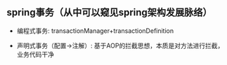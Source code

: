 spring事务（从中可以窥见spring架构发展脉络）
---
+ 编程式事务:
transactionManager+transactionDefinition

+ 声明式事务（配置->注解）:
基于AOP的拦截思想，本质是对方法进行拦截，业务代码干净
